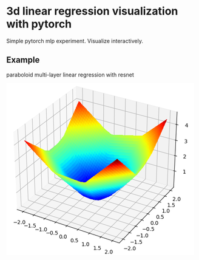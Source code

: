 <!--
 * @Date: 2022-09-12 21:12:59
 * @LastEditTime: 2022-09-12 21:26:33
 * @LastEditors: Li Xiang
 * @Description: 
 * @FilePath: /mlp_experiments/README.md
-->
# 3d linear regression visualization with pytorch

Simple pytorch mlp experiment. Visualize interactively.

## Example

paraboloid multi-layer linear regression with resnet

![sample](images/paraboloid.png)